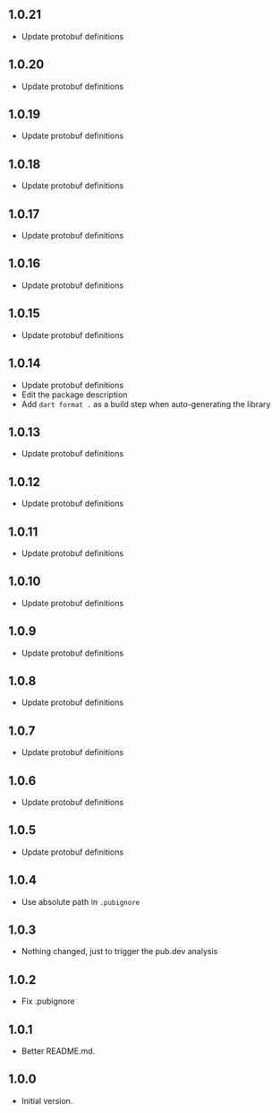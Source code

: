 ## 1.0.21

- Update protobuf definitions

## 1.0.20

- Update protobuf definitions

## 1.0.19

- Update protobuf definitions

## 1.0.18

- Update protobuf definitions

## 1.0.17

- Update protobuf definitions

## 1.0.16

- Update protobuf definitions

## 1.0.15

- Update protobuf definitions

## 1.0.14

- Update protobuf definitions
- Edit the package description
- Add `dart format .` as a build step when auto-generating the library

## 1.0.13

- Update protobuf definitions

## 1.0.12

- Update protobuf definitions

## 1.0.11

- Update protobuf definitions

## 1.0.10

- Update protobuf definitions

## 1.0.9

- Update protobuf definitions

## 1.0.8

- Update protobuf definitions

## 1.0.7

- Update protobuf definitions

## 1.0.6

- Update protobuf definitions

## 1.0.5

- Update protobuf definitions

## 1.0.4

- Use absolute path in `.pubignore`

## 1.0.3

- Nothing changed, just to trigger the pub.dev analysis

## 1.0.2

- Fix .pubignore

## 1.0.1

- Better README.md.

## 1.0.0

- Initial version.
